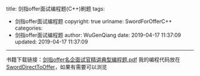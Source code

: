 title: 剑指offer面试编程题(C++)刷题
tags:
  - 剑指offer面试编程题
copyright: true
urlname: SwordForOfferC++
categories:
  - 剑指offer面试编程题
author: WuGenQiang
date: 2019-04-17 11:37:09
updated: 2019-04-17 11:37:09
---
书籍下载链接：[剑指offer名企面试官精讲典型编程题.pdf](https://github.com/wugenqiang/SwordDirectToOffer/raw/master/doc/剑指offer名企面试官精讲典型编程题.pdf)
我的编程代码放在[SwordDirectToOffer](https://github.com/wugenqiang/SwordDirectToOffer)，如果有需要可以浏览
